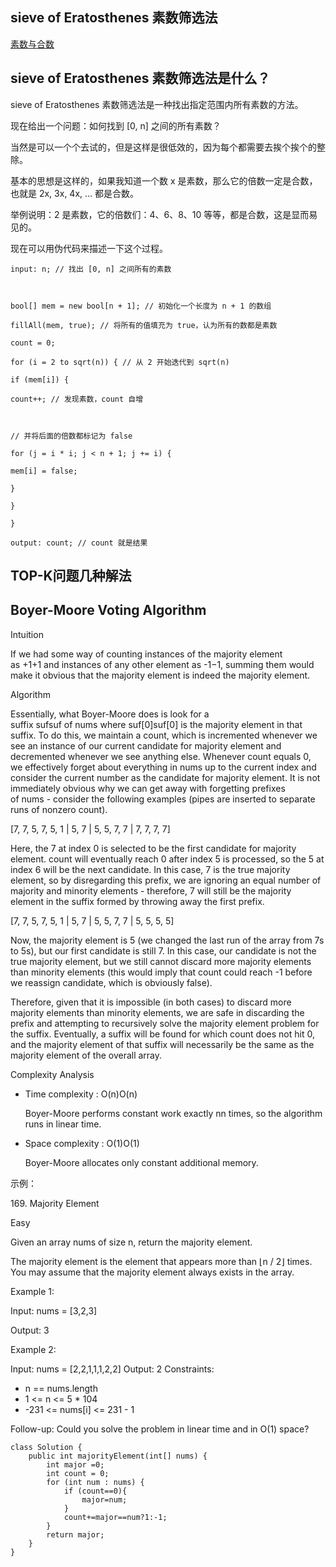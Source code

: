## sieve of Eratosthenes 素数筛选法
 

[素数与合数](https://zhuanlan.zhihu.com/p/143521872)

## sieve of Eratosthenes 素数筛选法是什么？

sieve of Eratosthenes 素数筛选法是一种找出指定范围内所有素数的方法。

现在给出一个问题：如何找到 [0, n] 之间的所有素数？

当然是可以一个个去试的，但是这样是很低效的，因为每个都需要去挨个挨个的整除。

基本的思想是这样的，如果我知道一个数 x 是素数，那么它的倍数一定是合数，也就是 2x, 3x, 4x, ... 都是合数。

举例说明：2 是素数，它的倍数们：4、6、8、10 等等，都是合数，这是显而易见的。

现在可以用伪代码来描述一下这个过程。

```
input: n; // 找出 [0, n] 之间所有的素数

  

bool[] mem = new bool[n + 1]; // 初始化一个长度为 n + 1 的数组

fillAll(mem, true); // 将所有的值填充为 true，认为所有的数都是素数

count = 0;

for (i = 2 to sqrt(n)) { // 从 2 开始迭代到 sqrt(n)

if (mem[i]) {

count++; // 发现素数，count 自增

  

// 并将后面的倍数都标记为 false

for (j = i * i; j < n + 1; j += i) {

mem[i] = false;

}

}

}

output: count; // count 就是结果
```

## TOP-K问题几种解法


## Boyer-Moore Voting Algorithm

Intuition

If we had some way of counting instances of the majority element as +1+1 and instances of any other element as -1−1, summing them would make it obvious that the majority element is indeed the majority element.

Algorithm

Essentially, what Boyer-Moore does is look for a suffix sufsuf of nums where suf[0]suf[0] is the majority element in that suffix. To do this, we maintain a count, which is incremented whenever we see an instance of our current candidate for majority element and decremented whenever we see anything else. Whenever count equals 0, we effectively forget about everything in nums up to the current index and consider the current number as the candidate for majority element. It is not immediately obvious why we can get away with forgetting prefixes of nums - consider the following examples (pipes are inserted to separate runs of nonzero count).

[7, 7, 5, 7, 5, 1 | 5, 7 | 5, 5, 7, 7 | 7, 7, 7, 7]

Here, the 7 at index 0 is selected to be the first candidate for majority element. count will eventually reach 0 after index 5 is processed, so the 5 at index 6 will be the next candidate. In this case, 7 is the true majority element, so by disregarding this prefix, we are ignoring an equal number of majority and minority elements - therefore, 7 will still be the majority element in the suffix formed by throwing away the first prefix.

[7, 7, 5, 7, 5, 1 | 5, 7 | 5, 5, 7, 7 | 5, 5, 5, 5]

Now, the majority element is 5 (we changed the last run of the array from 7s to 5s), but our first candidate is still 7. In this case, our candidate is not the true majority element, but we still cannot discard more majority elements than minority elements (this would imply that count could reach -1 before we reassign candidate, which is obviously false).

Therefore, given that it is impossible (in both cases) to discard more majority elements than minority elements, we are safe in discarding the prefix and attempting to recursively solve the majority element problem for the suffix. Eventually, a suffix will be found for which count does not hit 0, and the majority element of that suffix will necessarily be the same as the majority element of the overall array.

  

Complexity Analysis

-   Time complexity : O(n)O(n)
    
    Boyer-Moore performs constant work exactly nn times, so the algorithm runs in linear time.
    
-   Space complexity : O(1)O(1)
    
    Boyer-Moore allocates only constant additional memory.
    

示例：

169. Majority Element

Easy

Given an array nums of size n, return the majority element.

The majority element is the element that appears more than ⌊n / 2⌋ times. You may assume that the majority element always exists in the array.

Example 1:

Input: nums = [3,2,3]

Output: 3

Example 2:

Input: nums = [2,2,1,1,1,2,2]
Output: 2
Constraints:
-   n == nums.length 
-   1 <= n <= 5 * 104
-   -231 <= nums[i] <= 231 - 1
    
Follow-up: Could you solve the problem in linear time and in O(1) space?

```
class Solution {
    public int majorityElement(int[] nums) {
        int major =0;
        int count = 0;
        for (int num : nums) {
            if (count==0){
                major=num;
            }
            count+=major==num?1:-1;
        }
        return major;
    }
}
```